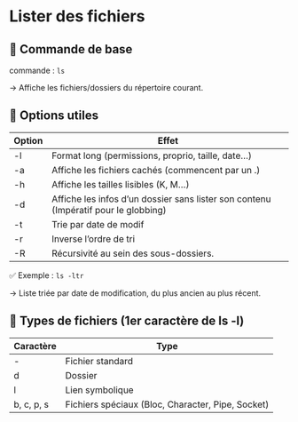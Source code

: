 # Lister des fichiers

## **🔹 Commande de base**

commande : `ls`

→ Affiche les fichiers/dossiers du répertoire courant.



## **🔧 Options utiles**

| **Option** | **Effet** |
|----|----|
| -l | Format long (permissions, proprio, taille, date…) |
| -a | Affiche les fichiers cachés (commencent par un .) |
| -h | Affiche les tailles lisibles (K, M…) |
| -d | Affiche les infos d’un dossier sans lister son contenu (Impératif pour le globbing) |
| -t | Trie par date de modif |
| -r | Inverse l’ordre de tri |
| -R | Récursivité au sein des sous-dossiers. |

✅ Exemple : `ls -ltr`

→ Liste triée par date de modification, du plus ancien au plus récent.



## **🧠 Types de fichiers (1er caractère de ls -l)**

| **Caractère** | **Type**                                          |
|---------------|---------------------------------------------------|
| -            | Fichier standard                                  |
| d             | Dossier                                           |
| l             | Lien symbolique                                   |
| b, c, p, s    | Fichiers spéciaux (Bloc, Character, Pipe, Socket) |
